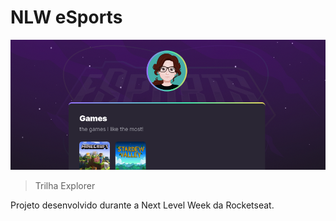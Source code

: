 # NLW eSports

![preview](./.github/preview.png)

> Trilha Explorer

Projeto desenvolvido durante a Next Level Week da Rocketseat.
